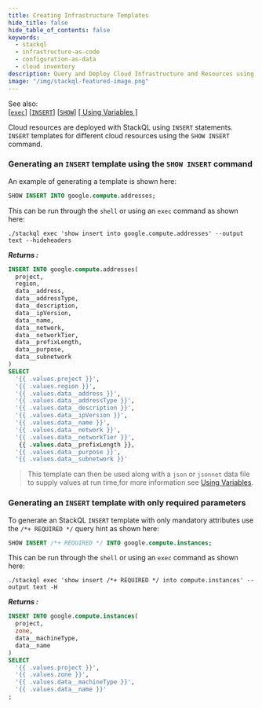 ```yaml
---
title: Creating Infrastructure Templates
hide_title: false
hide_table_of_contents: false
keywords:
  - stackql
  - infrastructure-as-code
  - configuration-as-data
  - cloud inventory
description: Query and Deploy Cloud Infrastructure and Resources using SQL
image: "/img/stackql-featured-image.png"
---
```

See also:  
[[` exec `]](/docs/command-line-usage/exec) [[` INSERT `]](/docs/language-spec/insert) [[` SHOW `]](/docs/language-spec/show) [[ Using Variables ]](/docs/getting-started/variables)

Cloud resources are deployed with StackQL using `INSERT` statements.  `INSERT` templates for different cloud resources using the `SHOW INSERT` command.

### Generating an `INSERT` template using the `SHOW INSERT` command

An example of generating a template is shown here:

```sql
SHOW INSERT INTO google.compute.addresses;
```
This can be run through the `shell` or using an `exec` command as shown here:

```shell
./stackql exec 'show insert into google.compute.addresses' --output text --hideheaders
```

*__Returns :__*  

```sql
INSERT INTO google.compute.addresses(
  project,
  region,
  data__address,
  data__addressType,
  data__description,
  data__ipVersion,
  data__name,
  data__network,
  data__networkTier,
  data__prefixLength,
  data__purpose,
  data__subnetwork
)
SELECT
  '{{ .values.project }}',
  '{{ .values.region }}',
  '{{ .values.data__address }}',
  '{{ .values.data__addressType }}',
  '{{ .values.data__description }}',
  '{{ .values.data__ipVersion }}',
  '{{ .values.data__name }}',
  '{{ .values.data__network }}',
  '{{ .values.data__networkTier }}',
   {{ .values.data__prefixLength }},
  '{{ .values.data__purpose }}',
  '{{ .values.data__subnetwork }}'
```

> This template can then be used along with a `json` or `jsonnet` data file to supply values at run time,for more information see [Using Variables](/docs/getting-started/variables).

### Generating an `INSERT` template with only required parameters

To generate an StackQL `INSERT` template with only mandatory attributes use the `/*+ REQUIRED */` query hint as shown here:

```sql
SHOW INSERT /*+ REQUIRED */ INTO google.compute.instances;
```
This can be run through the `shell` or using an `exec` command as shown here:

```shell
./stackql exec 'show insert /*+ REQUIRED */ into compute.instances' --output text -H
```

*__Returns :__*  

```sql
INSERT INTO google.compute.instances(
  project,
  zone,
  data__machineType,
  data__name
)
SELECT
  '{{ .values.project }}',
  '{{ .values.zone }}',
  '{{ .values.data__machineType }}',
  '{{ .values.data__name }}'
;
```